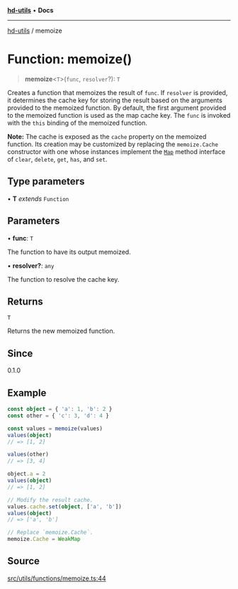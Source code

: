 [**hd-utils**](../README.md) • **Docs**

***

[hd-utils](../globals.md) / memoize

# Function: memoize()

> **memoize**\<`T`\>(`func`, `resolver`?): `T`

Creates a function that memoizes the result of `func`. If `resolver` is
provided, it determines the cache key for storing the result based on the
arguments provided to the memoized function. By default, the first argument
provided to the memoized function is used as the map cache key. The `func`
is invoked with the `this` binding of the memoized function.

**Note:** The cache is exposed as the `cache` property on the memoized
function. Its creation may be customized by replacing the `memoize.Cache`
constructor with one whose instances implement the
[`Map`](http://ecma-international.org/ecma-262/7.0/#sec-properties-of-the-map-prototype-object)
method interface of `clear`, `delete`, `get`, `has`, and `set`.

## Type parameters

• **T** *extends* `Function`

## Parameters

• **func**: `T`

The function to have its output memoized.

• **resolver?**: `any`

The function to resolve the cache key.

## Returns

`T`

Returns the new memoized function.

## Since

0.1.0

## Example

```ts
const object = { 'a': 1, 'b': 2 }
const other = { 'c': 3, 'd': 4 }

const values = memoize(values)
values(object)
// => [1, 2]

values(other)
// => [3, 4]

object.a = 2
values(object)
// => [1, 2]

// Modify the result cache.
values.cache.set(object, ['a', 'b'])
values(object)
// => ['a', 'b']

// Replace `memoize.Cache`.
memoize.Cache = WeakMap
```

## Source

[src/utils/functions/memoize.ts:44](https://github.com/AhmadHddad/h-utils/blob/f7bb9ae71f981ffef49079271b9540862594b7e6/src/utils/functions/memoize.ts#L44)
